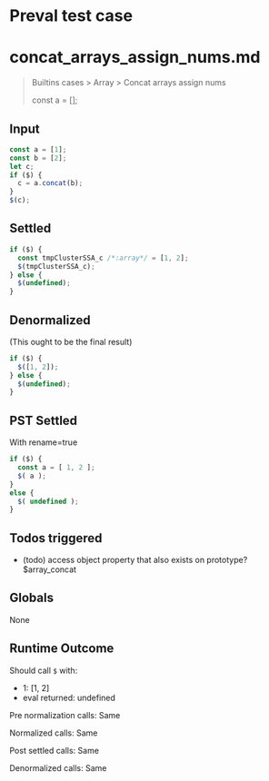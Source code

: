 # Preval test case

# concat_arrays_assign_nums.md

> Builtins cases > Array > Concat arrays assign nums
>
> const a = [];

## Input

`````js filename=intro
const a = [1];
const b = [2];
let c;
if ($) {
  c = a.concat(b);
}
$(c);
`````


## Settled


`````js filename=intro
if ($) {
  const tmpClusterSSA_c /*:array*/ = [1, 2];
  $(tmpClusterSSA_c);
} else {
  $(undefined);
}
`````


## Denormalized
(This ought to be the final result)

`````js filename=intro
if ($) {
  $([1, 2]);
} else {
  $(undefined);
}
`````


## PST Settled
With rename=true

`````js filename=intro
if ($) {
  const a = [ 1, 2 ];
  $( a );
}
else {
  $( undefined );
}
`````


## Todos triggered


- (todo) access object property that also exists on prototype? $array_concat


## Globals


None


## Runtime Outcome


Should call `$` with:
 - 1: [1, 2]
 - eval returned: undefined

Pre normalization calls: Same

Normalized calls: Same

Post settled calls: Same

Denormalized calls: Same
